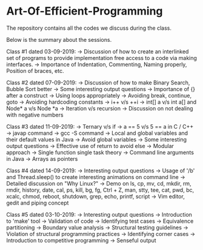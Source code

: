 # Art-Of-Efficient-Programming

The repository contains all the codes we discuss during the class.

Below is the summary about the sessions.

Class #1 dated 03-09-2019:
-> Discussion of how to create an interlinked set of programs to provide implementation free access to a code via making interfaces.
-> Importance of Indentation, Commenting, Naming properly, Position of braces, etc.

Class #2 dated 07-09-2019:
-> Discussion of how to make Binary Search, Bubble Sort better
-> Some interesting output questions
-> Importance of {} after a construct
-> Using loops appropriately
-> Avoiding break, continue, goto
-> Avoiding hardcoding constants
-> i++ v/s ++i
-> int[] a v/s int a[] and Node* a v/s Node *a
-> Iteration v/s recursion
-> Discussion on not dealing with negative numbers

Class #3 dated 11-09-2019:
-> Ternary v/s if
-> a == 5 v/s 5 == a in C / C++
-> javap command -> gcc -S command
-> Local and global variables and their default values in Java
-> Avoid global variables
-> Some interesting output questions
-> Effective use of return to avoid else
-> Modular approach
-> Single function single task theory
-> Command line arguments in Java
-> Arrays as pointers

Class #4 dated 14-09-2019:
-> Interesting output questions
-> Usage of '/b' and Thread.sleep() to create interesting animations on command line
-> Detailed discussion on "Why Linux?"
-> Demo on ls, cp, mv, cd, mkdir, rm, rmdir, history, date, cal, ps, kill, bg, fg, Ctrl + Z, man, stty, tee, cat, pwd, bc, xcalc, chmod, reboot, shutdown, grep, echo, printf, script
-> Vim editor, gedit and piping concept

Class #5 dated 03-10-2019:
-> Interesting output questions
-> Introduction to 'make' tool
-> Validation of code
-> Identifying test cases
-> Equivalence partitioning
-> Boundary value analysis
-> Structural testing guidelines
-> Violation of structural programming practices
-> Identifying corner cases
-> Introduction to competitive programming
-> Senseful output

